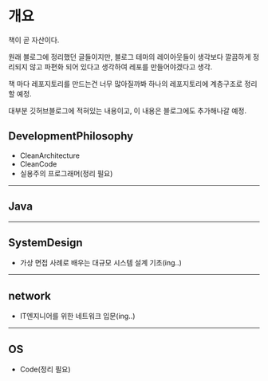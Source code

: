 # 개요

책이 곧 자산이다.

원래 블로그에 정리했던 글들이지만, 블로그 테마의 레이아웃들이 생각보다 깔끔하게 정리되지 않고 파편화 되어 있다고 생각하여 레포를 만들어야겠다고 생각.

책 마다 레포지토리를 만드는건 너무 많아질까봐 하나의 레포지토리에 계층구조로 정리할 예정.

대부분 깃허브블로그에 적혀있는 내용이고, 이 내용은 블로그에도 추가해나갈 예정.


## DevelopmentPhilosophy

- CleanArchitecture
- CleanCode
- 실용주의 프로그래머(정리 필요)

-----

## Java

-----

## SystemDesign

- 가상 면접 사례로 배우는 대규모 시스템 설계 기초(ing..)

-----

## network

- IT엔지니어를 위한 네트워크 입문(ing..)

-----

## OS

- Code(정리 필요)